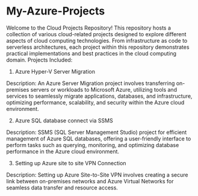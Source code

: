 # My-Azure-Projects
Welcome to the Cloud Projects Repository! This repository hosts a collection of various cloud-related projects designed to explore different aspects of cloud computing technologies. From infrastructure as code to serverless architectures, each project within this repository demonstrates practical implementations and best practices in the cloud computing domain.
Projects Included:
1. Azure Hyper-V Server Migration

Description: An Azure Server Migration project involves transferring on-premises servers or workloads to Microsoft Azure, utilizing tools and services to seamlessly migrate applications, databases, and infrastructure, optimizing performance, scalability, and security within the Azure cloud environment.

2. Azure SQL database connect via SSMS

Description: SSMS (SQL Server Management Studio) project for efficient management of Azure SQL databases, offering a user-friendly interface to perform tasks such as querying, monitoring, and optimizing database performance in the Azure cloud environment.

3. Setting up Azure site to site VPN Connection

Description: Setting up Azure Site-to-Site VPN involves creating a secure link between on-premises networks and Azure Virtual Networks for seamless data transfer and resource access.


  
